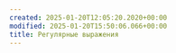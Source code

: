```yaml
---
created: 2025-01-20T12:05:20.2020+00:00
modified: 2025-01-20T15:50:06.066+00:00
title: Регулярные выражения
---
```

